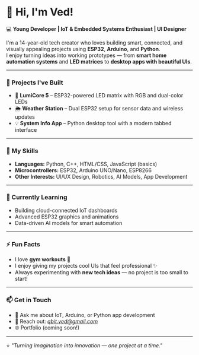 # 👋 Hi, I'm Ved!

💻 **Young Developer | IoT & Embedded Systems Enthusiast | UI Designer**

I'm a 14-year-old tech creator who loves building smart, connected, and visually appealing projects using **ESP32**, **Arduino**, and **Python**.  
I enjoy turning ideas into working prototypes — from **smart home automation systems** and **LED matrices** to **desktop apps with beautiful UIs**.

---

### 🚀 Projects I've Built
- 🌈 **LumiCore 5** – ESP32-powered LED matrix with RGB and dual-color LEDs  
- 🌦 **Weather Station** – Dual ESP32 setup for sensor data and wireless updates  
- 💡 **System Info App** – Python desktop tool with a modern tabbed interface

---

### 🧠 My Skills
- **Languages:** Python, C++, HTML/CSS, JavaScript (basics)  
- **Microcontrollers:** ESP32, Arduino UNO/Nano, ESP8266  
- **Other Interests:** UI/UX Design, Robotics, AI Models, App Development  

---

### 🌱 Currently Learning
- Building cloud-connected IoT dashboards  
- Advanced ESP32 graphics and animations  
- Data-driven AI models for smart automation  

---

### ⚡ Fun Facts
- I love **gym workouts** 💪  
- I enjoy giving my projects cool UIs that feel professional ✨  
- Always experimenting with **new tech ideas** — no project is too small to start!  

---

### 📫 Get in Touch
- 💬 Ask me about IoT, Arduino, or Python app development  
- 📧 Reach out: *qbit.ved@gmail.com* 
- 🌐 Portfolio (coming soon!)  

---

⭐️ *"Turning imagination into innovation — one project at a time."*
